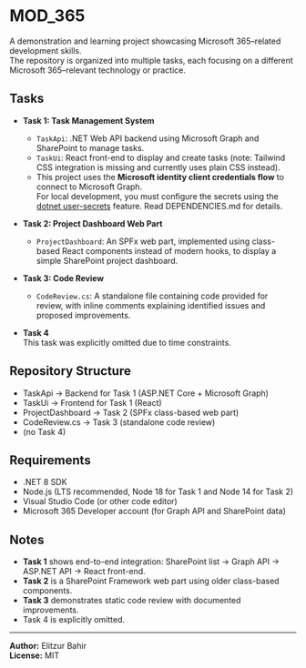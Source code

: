 # MOD_365

A demonstration and learning project showcasing Microsoft 365–related development skills.  
The repository is organized into multiple tasks, each focusing on a different Microsoft 365–relevant technology or practice.

## Tasks

- **Task 1: Task Management System**
  - `TaskApi`: .NET Web API backend using Microsoft Graph and SharePoint to manage tasks.
  - `TaskUi`: React front-end to display and create tasks (note: Tailwind CSS integration is missing and currently uses plain CSS instead).
  - This project uses the **Microsoft identity client credentials flow** to connect to Microsoft Graph.  
For local development, you must configure the secrets using the [dotnet user-secrets](https://learn.microsoft.com/en-us/aspnet/core/security/app-secrets) feature. Read DEPENDENCIES.md for details.

- **Task 2: Project Dashboard Web Part**
  - `ProjectDashboard`: An SPFx web part, implemented using class-based React components instead of modern hooks, to display a simple SharePoint project dashboard.

- **Task 3: Code Review**
  - `CodeReview.cs`: A standalone file containing code provided for review, with inline comments explaining identified issues and proposed improvements.

- **Task 4**  
  This task was explicitly omitted due to time constraints.

## Repository Structure

- TaskApi → Backend for Task 1 (ASP.NET Core + Microsoft Graph)
- TaskUi → Frontend for Task 1 (React)
- ProjectDashboard → Task 2 (SPFx class-based web part)
- CodeReview.cs → Task 3 (standalone code review)
- (no Task 4)

## Requirements

- .NET 8 SDK
- Node.js (LTS recommended, Node 18 for Task 1 and Node 14 for Task 2)
- Visual Studio Code (or other code editor)
- Microsoft 365 Developer account (for Graph API and SharePoint data)

## Notes

- **Task 1** shows end-to-end integration: SharePoint list → Graph API → ASP.NET API → React front-end.  
- **Task 2** is a SharePoint Framework web part using older class-based components.  
- **Task 3** demonstrates static code review with documented improvements.  
- Task 4 is explicitly omitted.

---

**Author:** Elitzur Bahir  
**License:** MIT

